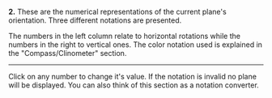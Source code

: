 **2.** These are the numerical representations of the current plane's orientation. Three different notations are presented.

The numbers in the left column relate to horizontal rotations while the numbers in the right to vertical ones. The color notation used is explained in the "Compass/Clinometer" section.

<hr/>

Click on any number to change it's value. If the notation is invalid no plane will be displayed. You can also think of this section as a notation converter.
